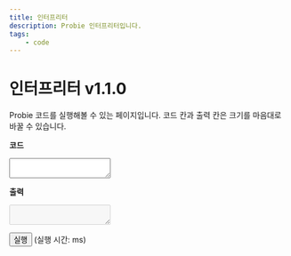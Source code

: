 ```yaml
---
title: 인터프리터
description: Probie 인터프리터입니다.
tags:
    - code
---
```


# 인터프리터 v1.1.0

Probie 코드를 실행해볼 수 있는 페이지입니다. 코드 칸과 출력 칸은 크기를 마음대로 바꿀 수 있습니다.

**코드**
<textarea style="resize:both;font-family:'Monospace';" id="code"></textarea>

**출력**
<textarea style="resize:both;font-family:'Monospace'" id="output" disabled="true"></textarea>

<button onclick="run()">실행</button>
(실행 시간:
<span id="time"></span> ms)

<script src="{{ site.baseurl }}/assets/js/probie_short.min.js"></script>
<script type="text/javascript">
var p = undefined;

function run() {
    var t = document.getElementById("code").value;
    var start = performance.now();
    p = new Probie(t, stdoutcb, stderrcb, stdcodecb);
    p.run_auto();
    var end = performance.now();
    document.getElementById("time").innerHTML = (end - start).toFixed(3);
    console.log("Done");
}

var stdoutcb = function (c, text) {
    document.getElementById("output").value = text;
}

var stderrcb = function (c, text) {
    console.error(c);
    alert(c);
}

var stdcodecb = function (c) {
    document.getElementById("code").value = c.join('\n');
}
</script>
<style>
@font-face{
  font-family: Monospace;
  src: url("{{ site.baseurl }}/assets/webfonts/Monospace.ttf");
}
</style>
